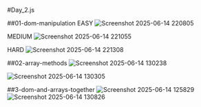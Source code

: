 #Day_2.js

##01-dom-manipulation
EASY
![Screenshot 2025-06-14 220805](https://github.com/user-attachments/assets/0fa24c0c-a307-4a7d-ae33-8c4240f8fc6b)

MEDIUM
![Screenshot 2025-06-14 221055](https://github.com/user-attachments/assets/0f92a9ae-f76e-45d2-893b-a6b8cb33710e)

HARD
![Screenshot 2025-06-14 221308](https://github.com/user-attachments/assets/abb13865-88b2-4be7-ab6e-c6d56c4ac3d6)



##02-array-methods
![Screenshot 2025-06-14 130238](https://github.com/user-attachments/assets/0dcfd096-61f8-465e-8320-27cdce0c4241)

![Screenshot 2025-06-14 130305](https://github.com/user-attachments/assets/06dbd085-0898-4bc3-812f-1903d4d08fc9)


##3-dom-and-arrays-together
![Screenshot 2025-06-14 125829](https://github.com/user-attachments/assets/6c480c2e-d3fb-4433-a7e3-b7325c481257)
![Screenshot 2025-06-14 130826](https://github.com/user-attachments/assets/20556e88-c174-498f-85e2-a0bfdfcad1f6)
